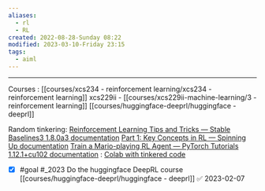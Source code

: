 ```yaml
---
aliases:
  - rl
  - RL
created: 2022-08-28-Sunday 08:22
modified: 2023-03-10-Friday 23:15
tags:
  - aiml
---
```



---

Courses :
[[courses/xcs234 - reinforcement learning/xcs234 - reinforcement learning]]
xcs229ii - [[courses/xcs229ii-machine-learning/3 - reinforcement learning]]
[[courses/huggingface-deeprl/huggingface - deeprl]]

Random tinkering:
[Reinforcement Learning Tips and Tricks — Stable Baselines3 1.8.0a3 documentation](https://stable-baselines3.readthedocs.io/en/master/guide/rl_tips.html)
[Part 1: Key Concepts in RL — Spinning Up documentation](https://spinningup.openai.com/en/latest/spinningup/rl_intro.html)
[Train a Mario-playing RL Agent — PyTorch Tutorials 1.12.1+cu102 documentation](https://pytorch.org/tutorials/intermediate/mario_rl_tutorial.html) : [Colab with tinkered code](https://colab.research.google.com/drive/1DtWyTd0P-ZPXIojn3RhxIRf9HszTQnmz?authuser=1#scrollTo=skXH2HhsW_Gn)

- [x] #goal #_2023 Do the huggingface DeepRL course [[courses/huggingface-deeprl/huggingface - deeprl]] ✅ 2023-02-07
